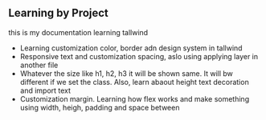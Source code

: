 ## Learning by Project

this is my documentation learning tallwind

- Learning customization color, border adn design system in tallwind
- Responsive text and customization spacing, aslo using applying layer in another file
- Whatever the size like h1, h2, h3 it will be shown same. It will bw different if we set the class. Also, learn abaout height text decoration and import text
- Customization margin. Learning how flex works and make something using width, heigh, padding and space between